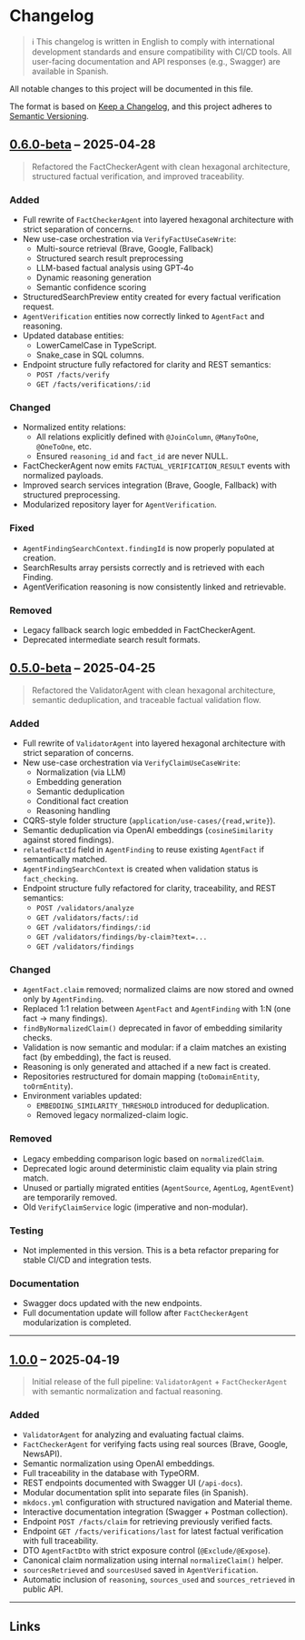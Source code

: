 # Changelog

> ℹ This changelog is written in English to comply with international development standards and ensure compatibility with CI/CD tools.
> All user-facing documentation and API responses (e.g., Swagger) are available in Spanish.

All notable changes to this project will be documented in this file.

The format is based on [Keep a Changelog](https://keepachangelog.com/en/1.1.0/),
and this project adheres to [Semantic Versioning](https://semver.org/).

## [0.6.0-beta] – 2025‑04‑28

> Refactored the FactCheckerAgent with clean hexagonal architecture, structured factual verification, and improved traceability.

### Added

- Full rewrite of `FactCheckerAgent` into layered hexagonal architecture with strict separation of concerns.
- New use-case orchestration via `VerifyFactUseCaseWrite`:
    - Multi-source retrieval (Brave, Google, Fallback)
    - Structured search result preprocessing
    - LLM-based factual analysis using GPT‑4o
    - Dynamic reasoning generation
    - Semantic confidence scoring
- StructuredSearchPreview entity created for every factual verification request.
- `AgentVerification` entities now correctly linked to `AgentFact` and reasoning.
- Updated database entities:
    - LowerCamelCase in TypeScript.
    - Snake_case in SQL columns.
- Endpoint structure fully refactored for clarity and REST semantics:
    - `POST /facts/verify`
    - `GET /facts/verifications/:id`

### Changed

- Normalized entity relations:
    - All relations explicitly defined with `@JoinColumn`, `@ManyToOne`, `@OneToOne`, etc.
    - Ensured `reasoning_id` and `fact_id` are never NULL.
- FactCheckerAgent now emits `FACTUAL_VERIFICATION_RESULT` events with normalized payloads.
- Improved search services integration (Brave, Google, Fallback) with structured preprocessing.
- Modularized repository layer for `AgentVerification`.

### Fixed

- `AgentFindingSearchContext.findingId` is now properly populated at creation.
- SearchResults array persists correctly and is retrieved with each Finding.
- AgentVerification reasoning is now consistently linked and retrievable.

### Removed

- Legacy fallback search logic embedded in FactCheckerAgent.
- Deprecated intermediate search result formats.

## [0.5.0-beta] – 2025‑04‑25

> Refactored the ValidatorAgent with clean hexagonal architecture, semantic deduplication, and traceable factual validation flow.

### Added

- Full rewrite of `ValidatorAgent` into layered hexagonal architecture with strict separation of concerns.
- New use-case orchestration via `VerifyClaimUseCaseWrite`:
    - Normalization (via LLM)
    - Embedding generation
    - Semantic deduplication
    - Conditional fact creation
    - Reasoning handling
- CQRS-style folder structure (`application/use-cases/{read,write}`).
- Semantic deduplication via OpenAI embeddings (`cosineSimilarity` against stored findings).
- `relatedFactId` field in `AgentFinding` to reuse existing `AgentFact` if semantically matched.
- `AgentFindingSearchContext` is created when validation status is `fact_checking`.
- Endpoint structure fully refactored for clarity, traceability, and REST semantics:
    - `POST /validators/analyze`
    - `GET /validators/facts/:id`
    - `GET /validators/findings/:id`
    - `GET /validators/findings/by-claim?text=...`
    - `GET /validators/findings`

### Changed

- `AgentFact.claim` removed; normalized claims are now stored and owned only by `AgentFinding`.
- Replaced 1:1 relation between `AgentFact` and `AgentFinding` with 1:N (one fact → many findings).
- `findByNormalizedClaim()` deprecated in favor of embedding similarity checks.
- Validation is now semantic and modular: if a claim matches an existing fact (by embedding), the fact is reused.
- Reasoning is only generated and attached if a new fact is created.
- Repositories restructured for domain mapping (`toDomainEntity`, `toOrmEntity`).
- Environment variables updated:
    - `EMBEDDING_SIMILARITY_THRESHOLD` introduced for deduplication.
    - Removed legacy normalized-claim logic.

### Removed

- Legacy embedding comparison logic based on `normalizedClaim`.
- Deprecated logic around deterministic claim equality via plain string match.
- Unused or partially migrated entities (`AgentSource`, `AgentLog`, `AgentEvent`) are temporarily removed.
- Old `VerifyClaimService` logic (imperative and non-modular).

### Testing

- Not implemented in this version. This is a beta refactor preparing for stable CI/CD and integration tests.

### Documentation

- Swagger docs updated with the new endpoints.
- Full documentation update will follow after `FactCheckerAgent` modularization is completed.

---

## [1.0.0] – 2025‑04‑19

> Initial release of the full pipeline: `ValidatorAgent` + `FactCheckerAgent` with semantic normalization and factual reasoning.

### Added

- `ValidatorAgent` for analyzing and evaluating factual claims.
- `FactCheckerAgent` for verifying facts using real sources (Brave, Google, NewsAPI).
- Semantic normalization using OpenAI embeddings.
- Full traceability in the database with TypeORM.
- REST endpoints documented with Swagger UI (`/api-docs`).
- Modular documentation split into separate files (in Spanish).
- `mkdocs.yml` configuration with structured navigation and Material theme.
- Interactive documentation integration (Swagger + Postman collection).
- Endpoint `POST /facts/claim` for retrieving previously verified facts.
- Endpoint `GET /facts/verifications/last` for latest factual verification with full traceability.
- DTO `AgentFactDto` with strict exposure control (`@Exclude/@Expose`).
- Canonical claim normalization using internal `normalizeClaim()` helper.
- `sourcesRetrieved` and `sourcesUsed` saved in `AgentVerification`.
- Automatic inclusion of `reasoning`, `sources_used` and `sources_retrieved` in public API.

---

## Links

[0.6.0-beta]: https://github.com/davidlosasgonzalez/veriqo-server/releases/tag/v0.6.0-beta
[0.5.0-beta]: https://github.com/davidlosasgonzalez/veriqo-server/releases/tag/v0.5.0-beta
[1.0.0]: https://github.com/davidlosasgonzalez/veriqo-server/releases/tag/v1.0.0
